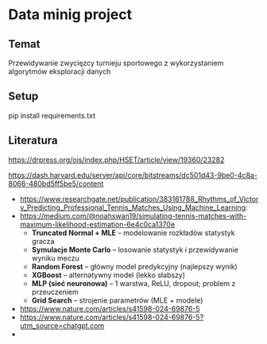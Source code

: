 # Data minig project

## Temat
Przewidywanie zwycięzcy turnieju sportowego z wykorzystaniem algorytmów eksploracji danych

## Setup
pip install requirements.txt

## Literatura
https://drpress.org/ojs/index.php/HSET/article/view/19360/23282

https://dash.harvard.edu/server/api/core/bitstreams/dc501d43-9be0-4c8a-8066-480bd5ff5be5/content
- https://www.researchgate.net/publication/383161788_Rhythms_of_Victory_Predicting_Professional_Tennis_Matches_Using_Machine_Learning:
- https://medium.com/@noahswan19/simulating-tennis-matches-with-maximum-likelihood-estimation-6e4c0ca1370e
  - **Truncated Normal + MLE** – modelowanie rozkładów statystyk gracza
  - **Symulacje Monte Carlo** – losowanie statystyk i przewidywanie wyniku meczu
  - **Random Forest** – główny model predykcyjny (najlepszy wynik)
  - **XGBoost** – alternatywny model (lekko słabszy)
  - **MLP (sieć neuronowa)** – 1 warstwa, ReLU, dropout; problem z przeuczeniem
  - **Grid Search** – strojenie parametrów (MLE + modele)
- https://www.nature.com/articles/s41598-024-69876-5
- https://www.nature.com/articles/s41598-024-69876-5?utm_source=chatgpt.com
- 

